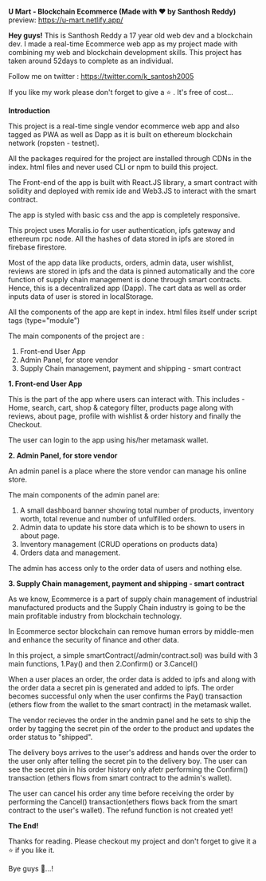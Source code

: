**U Mart - Blockchain Ecommerce (Made with ❤  by  Santhosh  Reddy)**<br/>
preview: https://u-mart.netlify.app/

**Hey guys!**
This is Santhosh Reddy a 17 year old web dev and a blockchain dev.
I made a real-time Ecommerce web app as my project made with combining my web and blockchain development skills. This project has taken around 52days to complete as an individual.

Follow me on twitter : https://twitter.com/k_santosh2005

If you like my work please don't forget to give a ⭐ . It's free of cost...

**Introduction**

This project is a real-time single vendor ecommerce web app and also tagged as PWA as well as Dapp as it is built on ethereum blockchain network (ropsten - testnet).<br/>

All the packages required for the project are installed through CDNs in the index. html files and never used CLI or npm to build this project.

The Front-end of the app is built with React.JS library, a smart contract with solidity and deployed with remix ide and Web3.JS to interact with the smart contract.

The app is styled with basic css and the app is completely responsive.

This project uses Moralis.io for user authentication, ipfs gateway and ethereum rpc node. All the hashes of data stored in ipfs are stored in firebase firestore.

Most of the app data like products, orders, admin data, user wishlist, reviews are stored in ipfs and the data is pinned automatically and the core function of supply chain management is done through smart contracts. Hence, this is a decentralized app (Dapp). The cart data as well as order inputs data of user is stored in localStorage.

All the components of the app are kept in index. html files itself under script tags (type="module")

The main components of the project are :<br/>
1. Front-end User App<br/>
2. Admin Panel, for store vendor<br/>
3. Supply Chain management, payment and shipping - smart contract<br/>

**1. Front-end User App**

This is the part of the app where users can interact with. This includes - Home, search, cart, shop & category filter, products page along with reviews, about page, profile with wishlist & order history and finally the Checkout.

The user can login to the app using his/her metamask wallet.

**2. Admin Panel, for store vendor**

An admin panel is a place where the store vendor can manage his online store.

The main components of the admin panel are:<br/>
1. A small dashboard banner showing total number of products, inventory worth, total revenue and number of unfulfilled orders.<br/>
2. Admin data to update his store data which is to be shown to users in about page.<br/>
3. Inventory management (CRUD operations on products data)<br/>
4. Orders data and management.<br/>

The admin has access only to the order data of users and nothing else.

**3. Supply Chain management, payment and shipping - smart contract**

As we know, Ecommerce is a part of supply chain management of industrial manufactured products and the Supply Chain industry is going to be the main profitable industry from blockchain technology.

In Ecommerce sector blockchain can remove human errors by middle-men and enhance the security of finance and other data.

In this project, a simple smartContract(/admin/contract.sol) was build with 3 main functions, 1.Pay() and then 2.Confirm() or 3.Cancel()

When a user places an order, the order data is added to ipfs and along with the order data a secret pin is generated and added to ipfs. The order becomes successful only when the user confirms the Pay() transaction (ethers flow from the wallet to the smart contract) in the metamask wallet.

The vendor recieves the order in the andmin panel and he sets to ship the order by tagging the secret pin of the order to the product and updates the order status to "shipped".

The delivery boys arrives to the user's address and hands over the order to the user only after telling the secret pin to the delivery boy. The user can see the secret pin in his order history only afetr performing the Confirm() transaction (ethers flows from smart contract to the admin's wallet).

The user can cancel his order any time before receiving the order by performing the Cancel() transaction(ethers flows back from the smart contract to the user's wallet). The refund function is not created yet!

**The End!**

Thanks for reading. Please checkout my project and don't forget to give it a ⭐ if you like it.

Bye guys 🙂...!
